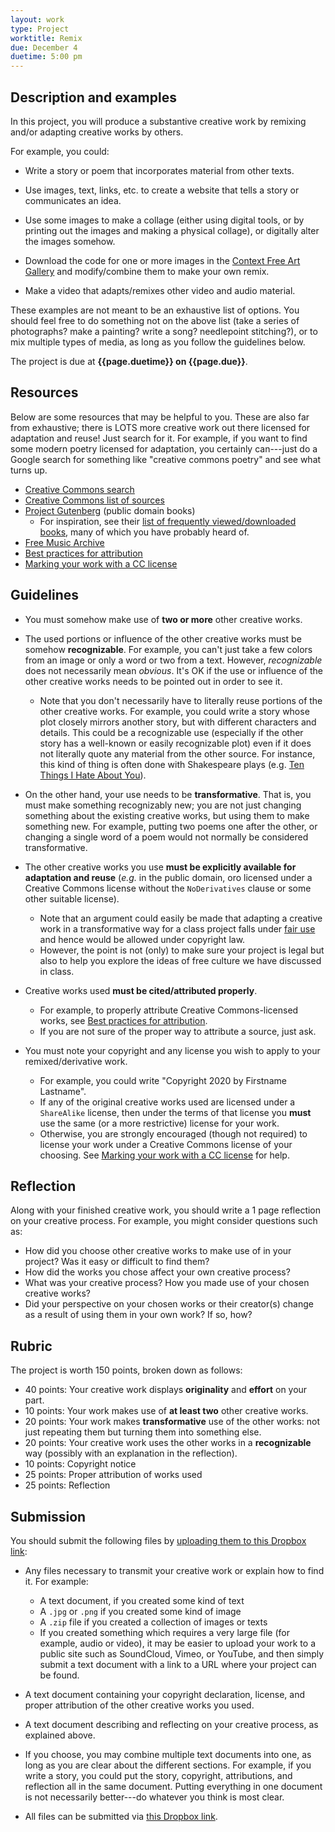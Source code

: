 ```yaml
---
layout: work
type: Project
worktitle: Remix
due: December 4
duetime: 5:00 pm
---
```


Description and examples
------------------------

In this project, you will produce a substantive creative work by
remixing and/or adapting creative works by others.

For example, you could:

- Write a story or poem that incorporates material from other texts.

- Use images, text, links, etc. to create a website that tells a story
  or communicates an idea.

- Use some images to make a collage (either using digital tools, or
  by printing out the images and making a physical collage), or
  digitally alter the images somehow.

- Download the code for one or more images in the [Context Free Art
  Gallery](https://www.contextfreeart.org/gallery/) and modify/combine
  them to make your own remix.

- Make a video that adapts/remixes other video and audio material.

These examples are not meant to be an exhaustive list of options.  You
should feel free to do something not on the above list (take a series
of photographs? make a painting? write a song? needlepoint
stitching?), or to mix multiple types of media, as long as you follow
the guidelines below.

The project is due at **{{page.duetime}} on {{page.due}}**.

Resources
---------

Below are some resources that may be helpful to you.  These are
also far from exhaustive; there is LOTS more creative work out there
licensed for adaptation and reuse! Just search for it.  For example,
if you want to find some modern poetry licensed for adaptation, you
certainly can---just do a Google search for something like "creative
commons poetry" and see what turns up.

- [Creative Commons search](https://search.creativecommons.org/)
- [Creative Commons list of sources](https://search.creativecommons.org/sources)
- [Project Gutenberg](https://www.gutenberg.org/) (public domain books)
    - For inspiration, see their [list of frequently viewed/downloaded
      books](https://www.gutenberg.org/browse/scores/top), many of
      which you have probably heard of.
- [Free Music Archive](https://freemusicarchive.org/home)
- [Best practices for attribution](https://wiki.creativecommons.org/wiki/Best_practices_for_attribution)
- [Marking your work with a CC license](https://wiki.creativecommons.org/wiki/Marking_your_work_with_a_CC_license)

Guidelines
----------

- You must somehow make use of **two or more** other creative works.

- The used portions or influence of the other creative works must be
  somehow **recognizable**.  For example, you can't just take a few
  colors from an image or only a word or two from a text. However,
  *recognizable* does not necessarily mean *obvious*.  It's OK if the
  use or influence of the other creative works needs to be pointed out
  in order to see it.

    - Note that you don't necessarily have to literally reuse portions
      of the other creative works.  For example, you could write a
      story whose plot closely mirrors another story, but with
      different characters and details.  This could be a recognizable
      use (especially if the other story has a well-known or easily
      recognizable plot) even if it does not literally quote any
      material from the other source.  For instance, this kind of
      thing is often done with Shakespeare plays (e.g. [Ten Things I
      Hate About
      You](https://en.wikipedia.org/wiki/10_Things_I_Hate_About_You)).

- On the other hand, your use needs to be **transformative**.  That
  is, you must make something recognizably new; you are not just
  changing something about the existing creative works, but using them
  to make something new. For example, putting two poems one after the
  other, or changing a single word of a poem would not normally be
  considered transformative.

- The other creative works you use **must be explicitly available for
  adaptation and reuse** (*e.g.* in the public domain, oro licensed
  under a Creative Commons license without the `NoDerivatives` clause
  or some other suitable license).
    - Note that an argument could easily be made that adapting a
      creative work in a transformative way for a class project falls
      under [fair use](https://en.wikipedia.org/wiki/Fair_use) and
      hence would be allowed under copyright law.
    - However, the point is not (only) to make sure your project is legal
      but also to help you explore the ideas of free culture we have
      discussed in class.

- Creative works used **must be cited/attributed properly**.
    - For example, to properly attribute Creative Commons-licensed
      works, see [Best practices for
      attribution](https://wiki.creativecommons.org/wiki/Best_practices_for_attribution).
    - If you are not sure of the proper way to attribute a source,
      just ask.

- You must note your copyright and any license you wish to apply to
  your remixed/derivative work.
    - For example, you could write "Copyright 2020 by Firstname
      Lastname".
    - If any of the original creative works used are licensed under a
      `ShareAlike` license, then under the terms of that license you
      **must** use the same (or a more restrictive) license for your
      work.
    - Otherwise, you are strongly encouraged (though not required) to
      license your work under a Creative Commons license of your
      choosing. See [Marking your work with a CC
      license](https://wiki.creativecommons.org/wiki/Marking_your_work_with_a_CC_license)
      for help.

Reflection
----------

Along with your finished creative work, you should write a 1 page
reflection on your creative process.  For example, you might consider
questions such as:

- How did you choose other creative works to make use of in your
  project?  Was it easy or difficult to find them?
- How did the works you chose affect your own creative process?
- What was your creative process?  How you made use of your chosen
  creative works?
- Did your perspective on your chosen works or their creator(s) change
  as a result of using them in your own work?  If so, how?

Rubric
------

The project is worth 150 points, broken down as follows:

- 40 points: Your creative work displays **originality** and
  **effort** on your part.
- 10 points: Your work makes use of **at least two** other
  creative works.
- 20 points: Your work makes **transformative** use of
  the other works: not just repeating them but turning them into
  something else.
- 20 points: Your creative work uses the other works in a
  **recognizable** way (possibly with an explanation in the
  reflection).
- 10 points: Copyright notice
- 25 points: Proper attribution of works used
- 25 points: Reflection

Submission
----------

You should submit the following files by [uploading them to this
  Dropbox link](https://www.dropbox.com/request/FWZaSNQbkDFQ4Skv18tF):

- Any files necessary to transmit your creative work or explain how to
  find it. For example:
    - A text document, if you created some kind of text
    - A `.jpg` or `.png` if you created some kind of image
    - A `.zip` file if you created a collection of images or texts
    - If you created something which requires a very large file (for
      example, audio or video), it may be easier to upload your work
      to a public site such as SoundCloud, Vimeo, or YouTube, and then
      simply submit a text document with a link to a URL where your
      project can be found.

- A text document containing your copyright declaration, license, and
  proper attribution of the other creative works you used.

- A text document describing and reflecting on your
  creative process, as explained above.

- If you choose, you may combine multiple text documents into one, as
  long as you are clear about the different sections.  For example, if
  you write a story, you could put the story, copyright, attributions,
  and reflection all in the same document.  Putting everything in one
  document is not necessarily better---do whatever you think is most
  clear.

- All files can be submitted via [this Dropbox
  link](https://www.dropbox.com/request/FWZaSNQbkDFQ4Skv18tF).
